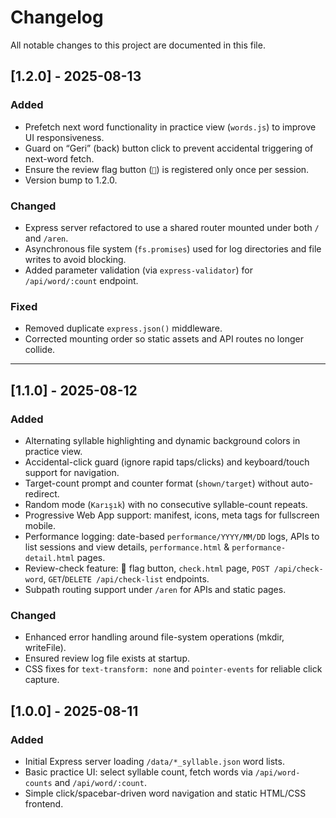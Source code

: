 # Changelog

All notable changes to this project are documented in this file.

## [1.2.0] - 2025-08-13
### Added

- Prefetch next word functionality in practice view (`words.js`) to improve UI responsiveness.
- Guard on “Geri” (back) button click to prevent accidental triggering of next-word fetch.
- Ensure the review flag button (`🚩`) is registered only once per session.
- Version bump to 1.2.0.

### Changed

- Express server refactored to use a shared router mounted under both `/` and `/aren`.
- Asynchronous file system (`fs.promises`) used for log directories and file writes to avoid blocking.
- Added parameter validation (via `express-validator`) for `/api/word/:count` endpoint.

### Fixed

- Removed duplicate `express.json()` middleware.
- Corrected mounting order so static assets and API routes no longer collide.

---
## [1.1.0] - 2025-08-12
### Added
 - Alternating syllable highlighting and dynamic background colors in practice view.
 - Accidental-click guard (ignore rapid taps/clicks) and keyboard/touch support for navigation.
 - Target-count prompt and counter format (`shown/target`) without auto-redirect.
 - Random mode (`Karışık`) with no consecutive syllable-count repeats.
 - Progressive Web App support: manifest, icons, meta tags for fullscreen mobile.
 - Performance logging: date-based `performance/YYYY/MM/DD` logs, APIs to list sessions and view details, `performance.html` & `performance-detail.html` pages.
 - Review-check feature: 🚩 flag button, `check.html` page, `POST /api/check-word`, `GET`/`DELETE /api/check-list` endpoints.
 - Subpath routing support under `/aren` for APIs and static pages.

### Changed
 - Enhanced error handling around file-system operations (mkdir, writeFile).
 - Ensured review log file exists at startup.
 - CSS fixes for `text-transform: none` and `pointer-events` for reliable click capture.

## [1.0.0] - 2025-08-11
### Added
 - Initial Express server loading `/data/*_syllable.json` word lists.
 - Basic practice UI: select syllable count, fetch words via `/api/word-counts` and `/api/word/:count`.
 - Simple click/spacebar-driven word navigation and static HTML/CSS frontend.
